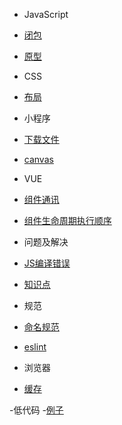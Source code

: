 - JavaScript
- [闭包](closure.md)
- [原型](prototype.md)

- CSS
- [布局](layout.md)

- 小程序
- [下载文件](./mini-program/downLoad.md)
- [canvas](./mini-program/canvas.md)

- VUE
- [组件通讯](./vue/commumication.md)
- [组件生命周期执行顺序](./vue/lifecycle.md)

- 问题及解决
- [JS编译错误](./question/jsCompileError.md)
- [知识点](./question/question.md)


- 规范
- [命名规范](./rule/name.html)
- [eslint](./rule/eslint.md)

- 浏览器
- [缓存](./browser/cache.md)

-低代码
-[例子](./low-code/index.md)